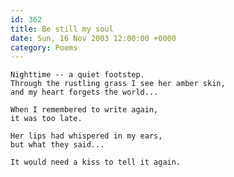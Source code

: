 ```yaml
---
id: 362
title: Be still my soul
date: Sun, 16 Nov 2003 12:00:00 +0000
category: Poems
---
```


    Nighttime -- a quiet footstep.  
    Through the rustling grass I see her amber skin,  
    and my heart forgets the world...

    When I remembered to write again,  
    it was too late.

    Her lips had whispered in my ears,  
    but what they said...

    It would need a kiss to tell it again.


